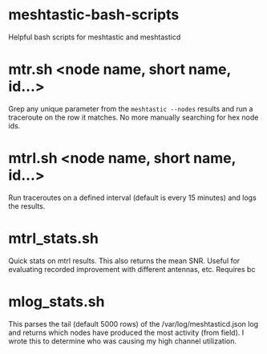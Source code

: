 # meshtastic-bash-scripts
Helpful bash scripts for meshtastic and meshtasticd

# mtr.sh <node name, short name, id...>
Grep any unique parameter from the `meshtastic --nodes` results and run a traceroute on the row it matches. No more manually searching for hex node ids.

# mtrl.sh <node name, short name, id...>
Run traceroutes on a defined interval (default is every 15 minutes) and logs the results.

# mtrl_stats.sh
Quick stats on mtrl results. This also returns the mean SNR. Useful for evaluating recorded improvement with different antennas, etc. Requires bc

# mlog_stats.sh
This parses the tail (default 5000 rows) of the /var/log/meshtasticd.json log and returns which nodes have produced the most activity (from field). I wrote this to determine who was causing my high channel utilization.
